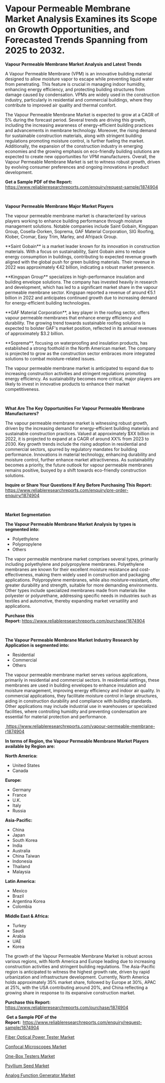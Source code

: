 <p><h1>Vapour Permeable Membrane Market Analysis Examines its Scope on Growth Opportunities, and Forecasted Trends Spanning from 2025 to 2032.</h1></p><p><strong>Vapour Permeable Membrane Market Analysis and Latest Trends</strong></p>
<p><p>A Vapour Permeable Membrane (VPM) is an innovative building material designed to allow moisture vapor to escape while preventing liquid water from penetrating. This feature is crucial in managing indoor humidity, enhancing energy efficiency, and protecting building structures from damage caused by condensation. VPMs are widely used in the construction industry, particularly in residential and commercial buildings, where they contribute to improved air quality and thermal comfort.</p><p>The Vapour Permeable Membrane Market is expected to grow at a CAGR of 5% during the forecast period. Several trends are driving this growth, including the increasing awareness of energy-efficient building practices and advancements in membrane technology. Moreover, the rising demand for sustainable construction materials, along with stringent building regulations promoting moisture control, is further fueling the market. Additionally, the expansion of the construction industry in emerging economies and the growing emphasis on eco-friendly building solutions are expected to create new opportunities for VPM manufacturers. Overall, the Vapour Permeable Membrane Market is set to witness robust growth, driven by evolving consumer preferences and ongoing innovations in product development.</p></p>
<p><strong>Get a Sample PDF of the Report:&nbsp;</strong> <a href="https://www.reliableresearchreports.com/enquiry/request-sample/1874904?utm_campaign=2198&utm_medium=2&utm_source=Github&utm_content=ia&utm_term=31012025&utm_id=vapour-permeable-membrane">https://www.reliableresearchreports.com/enquiry/request-sample/1874904</a></p>
<p>&nbsp;</p>
<p><strong>Vapour Permeable Membrane Major Market Players</strong></p>
<p><p>The vapour permeable membrane market is characterized by various players working to enhance building performance through moisture management solutions. Notable companies include Saint Gobain, Kingspan Group, Cosella-Dorken, Soprema, GAF Material Corporation, SIG Roofing, Klober, Cromar, Easy Trim, Marley, and Afripack Group.</p><p>**Saint Gobain** is a market leader known for its innovation in construction materials. With a focus on sustainability, Saint Gobain aims to reduce energy consumption in buildings, contributing to expected revenue growth aligned with the global push for green building materials. Their revenue in 2022 was approximately €42 billion, indicating a robust market presence.</p><p>**Kingspan Group** specializes in high-performance insulation and building envelope solutions. The company has invested heavily in research and development, which has led to a significant market share in the vapour permeable membrane sector. Kingspan reported a revenue of around €5.1 billion in 2022 and anticipates continued growth due to increasing demand for energy-efficient building technologies.</p><p>**GAF Material Corporation**, a key player in the roofing sector, offers vapour permeable membranes that enhance energy efficiency and durability. The growing trend towards sustainable roofing solutions is expected to bolster GAF's market position, reflected in its annual revenues of approximately $3.2 billion.</p><p>**Soprema**, focusing on waterproofing and insulation products, has established a strong foothold in the North American market. The company is projected to grow as the construction sector embraces more integrated solutions to combat moisture-related issues.</p><p>The vapour permeable membrane market is anticipated to expand due to increasing construction activities and stringent regulations promoting energy efficiency. As sustainability becomes more critical, major players are likely to invest in innovative products to enhance their market competitiveness.</p></p>
<p>&nbsp;</p>
<p><strong>What Are The Key Opportunities For Vapour Permeable Membrane Manufacturers?</strong></p>
<p><p>The vapour permeable membrane market is witnessing robust growth, driven by the increasing demand for energy-efficient building materials and sustainable construction practices. Valued at approximately $XX billion in 2022, it is projected to expand at a CAGR of around XX% from 2023 to 2030. Key growth trends include the rising adoption in residential and commercial sectors, spurred by regulatory mandates for building performance. Innovations in material technology, enhancing durability and moisture control, further enhance market attractiveness. As sustainability becomes a priority, the future outlook for vapour permeable membranes remains positive, buoyed by a shift towards eco-friendly construction solutions.</p></p>
<p><strong>Inquire or Share Your Questions If Any Before Purchasing This Report:</strong> <a href="https://www.reliableresearchreports.com/enquiry/pre-order-enquiry/1874904?utm_campaign=2198&utm_medium=2&utm_source=Github&utm_content=ia&utm_term=31012025&utm_id=vapour-permeable-membrane">https://www.reliableresearchreports.com/enquiry/pre-order-enquiry/1874904</a></p>
<p>&nbsp;</p>
<p><strong>Market Segmentation</strong></p>
<p><strong>The Vapour Permeable Membrane Market Analysis by types is segmented into:</strong></p>
<p><ul><li>Polyethylene</li><li>Polypropylene</li><li>Others</li></ul></p>
<p><p>The vapor permeable membrane market comprises several types, primarily including polyethylene and polypropylene membranes. Polyethylene membranes are known for their excellent moisture resistance and cost-effectiveness, making them widely used in construction and packaging applications. Polypropylene membranes, while also moisture-resistant, offer greater durability and strength, suitable for more demanding environments. Other types include specialized membranes made from materials like polyester or polyurethane, addressing specific needs in industries such as textiles and automotive, thereby expanding market versatility and applications.</p></p>
<p><strong>Purchase this Report:&nbsp;</strong><a href="https://www.reliableresearchreports.com/purchase/1874904?utm_campaign=2198&utm_medium=2&utm_source=Github&utm_content=ia&utm_term=31012025&utm_id=vapour-permeable-membrane">https://www.reliableresearchreports.com/purchase/1874904</a></p>
<p>&nbsp;</p>
<p><strong>The Vapour Permeable Membrane Market Industry Research by Application is segmented into:</strong></p>
<p><ul><li>Residential</li><li>Commercial</li><li>Others</li></ul></p>
<p><p>The vapour permeable membrane market serves various applications, primarily in residential and commercial sectors. In residential settings, these membranes are used in building envelopes to enhance insulation and moisture management, improving energy efficiency and indoor air quality. In commercial applications, they facilitate moisture control in large structures, aiding in construction durability and compliance with building standards. Other applications may include industrial use in warehouses or specialized facilities, where controlling humidity and preventing condensation are essential for material protection and performance.</p></p>
<p><a href="https://www.reliableresearchreports.com/vapour-permeable-membrane-r1874904?utm_campaign=2198&utm_medium=2&utm_source=Github&utm_content=ia&utm_term=31012025&utm_id=vapour-permeable-membrane">&nbsp;https://www.reliableresearchreports.com/vapour-permeable-membrane-r1874904</a></p>
<p><strong>In terms of Region, the Vapour Permeable Membrane Market Players available by Region are:</strong></p>
<p>
    <p> <strong> North America: </strong>
        <ul>
            <li>United States</li>
            <li>Canada</li>
        </ul>
        </p> 
    <p> <strong> Europe: </strong>
        <ul>
            <li>Germany</li>
            <li>France</li>
            <li>U.K.</li>
            <li>Italy</li>
            <li>Russia</li>
        </ul>
        </p> 
    <p> <strong> Asia-Pacific: </strong>
        <ul>
            <li>China</li>
            <li>Japan</li>
            <li>South Korea</li>
            <li>India</li>
            <li>Australia</li>
            <li>China Taiwan</li>
            <li>Indonesia</li>
            <li>Thailand</li>
            <li>Malaysia</li>
        </ul>
        </p> 
    <p> <strong> Latin America: </strong>
        <ul>
            <li>Mexico</li>
            <li>Brazil</li>
            <li>Argentina Korea</li>
            <li>Colombia</li>
        </ul>
        </p> 
    <p> <strong> Middle East & Africa: </strong>
        <ul>
            <li>Turkey</li>
            <li>Saudi</li>
            <li>Arabia</li>
            <li>UAE</li>
            <li>Korea</li>
        </ul>
    </p>
    </p>
<p><p>The growth of the Vapour Permeable Membrane Market is robust across various regions, with North America and Europe leading due to increasing construction activities and stringent building regulations. The Asia-Pacific region is anticipated to witness the highest growth rate, driven by rapid urbanization and infrastructure development. Currently, North America holds approximately 35% market share, followed by Europe at 30%, APAC at 25%, with the USA contributing around 20%, and China reflecting a growing share in response to its expansive construction market.</p></p>
<p><strong>Purchase this Report: </strong><a href="https://www.reliableresearchreports.com/purchase/1874904?utm_campaign=2198&utm_medium=2&utm_source=Github&utm_content=ia&utm_term=31012025&utm_id=vapour-permeable-membrane">https://www.reliableresearchreports.com/purchase/1874904</a></p>
<p>&nbsp;<strong>Get a Sample PDF of the Report:&nbsp;&nbsp;</strong><a href="https://www.reliableresearchreports.com/enquiry/request-sample/1874904?utm_campaign=2198&utm_medium=2&utm_source=Github&utm_content=ia&utm_term=31012025&utm_id=vapour-permeable-membrane">https://www.reliableresearchreports.com/enquiry/request-sample/1874904</a></p>
<p><strong></strong></p>
<p><p><a href="https://www.linkedin.com/pulse/fiber-optical-power-tester-market-growth-insights-sales-yglrc?utm_campaign=2198&utm_medium=2&utm_source=Github&utm_content=ia&utm_term=31012025&utm_id=vapour-permeable-membrane">Fiber Optical Power Tester Market</a></p><p><a href="https://www.linkedin.com/pulse/confocal-microscopes-market-revenue-forecast-based-industry-iteae?utm_campaign=2198&utm_medium=2&utm_source=Github&utm_content=ia&utm_term=31012025&utm_id=vapour-permeable-membrane">Confocal Microscopes Market</a></p><p><a href="https://www.linkedin.com/pulse/one-box-testers-market-analysis-indicates-favorable-growth-rhksf?utm_campaign=2198&utm_medium=2&utm_source=Github&utm_content=ia&utm_term=31012025&utm_id=vapour-permeable-membrane">One-Box Testers Market</a></p><p><a href="https://www.linkedin.com/pulse/analyzing-projected-cagr-53-psyllium-seed-market-analysis-cgmjc?utm_campaign=2198&utm_medium=2&utm_source=Github&utm_content=ia&utm_term=31012025&utm_id=vapour-permeable-membrane">Psyllium Seed Market</a></p><p><a href="https://www.linkedin.com/pulse/analog-function-generator-market-update-growth-goals-size-expanding-kqnyc?utm_campaign=2198&utm_medium=2&utm_source=Github&utm_content=ia&utm_term=31012025&utm_id=vapour-permeable-membrane">Analog Function Generator Market</a></p></p>